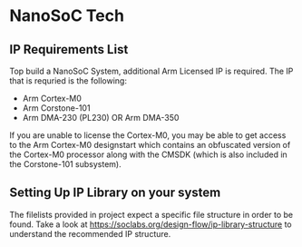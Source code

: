 # NanoSoC Tech

## IP Requirements List
Top build a NanoSoC System, additional Arm Licensed IP is required. The IP that is requried is the following:
- Arm Cortex-M0 
- Arm Corstone-101 
- Arm DMA-230 (PL230) OR Arm DMA-350

If you are unable to license the Cortex-M0, you may be able to get access to the Arm Cortex-M0 designstart which contains an obfuscated version of the Cortex-M0 processor along with the CMSDK (which is also included in the Corstone-101 subsystem).

## Setting Up IP Library on your system
The filelists provided in project expect a specific file structure in order to be found.
Take a look at https://soclabs.org/design-flow/ip-library-structure to understand the recommended IP structure.

